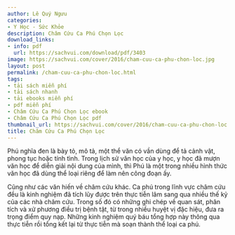 ```yaml
---
author: Lê Quý Ngưu
categories:
- Y Học - Sức Khỏe
description: Châm Cứu Ca Phú Chọn Lọc
download_links:
- info: pdf
  url: https://sachvui.com/download/pdf/3403
image: https://sachvui.com/cover/2016/cham-cuu-ca-phu-chon-loc.jpg
layout: post
permalink: /cham-cuu-ca-phu-chon-loc.html
tags:
- tải sách miễn phí
- tải sách nhanh
- tải ebooks miễn phí
- pdf miễn phí
- Châm Cứu Ca Phú Chọn Lọc ebook
- Châm Cứu Ca Phú Chọn Lọc pdf
thumbnail_url: https://sachvui.com/cover/2016/cham-cuu-ca-phu-chon-loc.jpg
title: Châm Cứu Ca Phú Chọn Lọc
---
```


 <div class="item-desc text-justify"> <p>Phú nghĩa đen là bày tỏ, mô tả, một thể văn có vần dùng để tả cảnh vật, phong tục hoặc tính tình. Trong lịch sử văn học của y học, y học đã mượn văn học để diễn giải nội dung của mình, thì Phú là một trong nhiều hình thức văn học đã dùng thể loại riêng để làm nên công đoạn ấy.</p><p>Cũng như các văn hiến về châm cứu khác. Ca phú trong lĩnh vực châm cứu đều là kinh nghiệm đã tích lũy được trên thực tiễn lâm sang qua nhiều thế kỷ của các nhà châm cứu. Trong số đó có những ghi chép về quan sát, phân tích và xử phương điều trị bệnh tật, từ trong nhiều huyệt vị đặc hiệu, đưa ra trọng điểm quy nạp. Những kinh nghiệm quý báu tổng hợp này thông qua thực tiễn rồi tổng kết lại từ thực tiễn mà soạn thành thể loại ca phú.</p> </div>